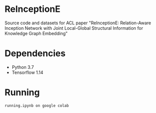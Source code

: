# ReInceptionE
Source code and datasets for ACL paper "ReInceptionE: Relation-Aware Inception Network with Joint Local-Global Structural Information for Knowledge Graph Embedding"

# Dependencies
* Python 3.7
* Tensorflow 1.14

# Running

```
running.ipynb on google colab
```

